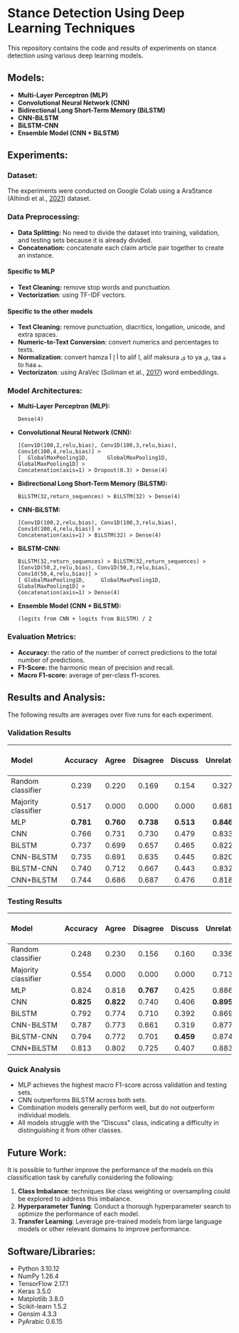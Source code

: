 # Stance Detection Using Deep Learning Techniques

This repository contains the code and results of experiments on stance detection using various deep learning models.

## Models:

* **Multi-Layer Perceptron (MLP)**
* **Convolutional Neural Network (CNN)**
* **Bidirectional Long Short-Term Memory (BiLSTM)**
* **CNN-BiLSTM**
* **BiLSTM-CNN**
* **Ensemble Model (CNN + BiLSTM)**

## Experiments:

### Dataset:
The experiments were conducted on Google Colab using a AraStance (Alhindi et al., [2021](https://aclanthology.org/2021.nlp4if-1.9/)) dataset.

### Data Preprocessing:

* **Data Splitting:** No need to divide the dataset into training, validation, and testing sets because it is already divided.
* **Concatenation:** concatenate each claim article pair together to create an instance.

#### Specific to MLP
* **Text Cleaning:** remove stop words and punctuation.
* **Vectorization**: using TF-IDF vectors.

#### Specific to the other models
* **Text Cleaning:** remove punctuation, diacritics, longation, unicode, and extra spaces.
* **Numeric-to-Text Conversion**: convert numerics and percentages to texts.
* **Normalization**: convert hamza أ إ آ to alif ا, alif maksura ى to ya ي, taa ة to haa ه.
* **Vectorizaton**: using AraVec (Soliman et al., [2017](https://www.sciencedirect.com/science/article/pii/S1877050917321749)) word embeddings.

### Model Architectures:

* **Multi-Layer Perceptron (MLP):**

      Dense(4)
  
* **Convolutional Neural Network (CNN):**

      [Conv1D(100,2,relu,bias), Conv1D(100,3,relu,bias), Conv1d(100,4,relu,bias)] >
      [  GlobalMaxPooling1D,      GlobalMaxPooling1D,      GlobalMaxPooling1D] >
      Concatenation(axis=1) > Dropout(0.3) > Dense(4)

* **Bidirectional Long Short-Term Memory (BiLSTM):** 

      BiLSTM(32,return_sequences) > BiLSTM(32) > Dense(4)
  
* **CNN-BiLSTM:**

      [Conv1D(100,2,relu,bias), Conv1D(100,3,relu,bias), Conv1d(100,4,relu,bias)] >
      Concatenation(axis=1) > BiLSTM(32) > Dense(4)
  
* **BiLSTM-CNN:** 

      BiLSTM(32,return_sequences) > BiLSTM(32,return_sequences) >
      [Conv1D(50,2,relu,bias), Conv1D(50,3,relu,bias), Conv1d(50,4,relu,bias)] >
      [ GlobalMaxPooling1D,     GlobalMaxPooling1D,     GlobalMaxPooling1D] >
      Concatenation(axis=1) > Dense(4)
  
* **Ensemble Model (CNN + BiLSTM):** 

      (logits from CNN + logits from BiLSTM) / 2

### Evaluation Metrics:

* **Accuracy:** the ratio of the number of correct predictions to the total number of predictions.
* **F1-Score:** the harmonic mean of precision and recall.
* **Macro F1-score:** average of per-class f1-scores.

## Results and Analysis:

The following results are averages over five runs for each experiment.

### Validation Results

| Model | Accuracy | Agree | Disagree | Discuss | Unrelated | Macro f1-score |
|:---|:---:|:---:|:---:|:---:|:---:|:---:|
| Random classifier | 0.239 | 0.220 | 0.169 | 0.154 | 0.327 | 0.218 |
| Majority classifier | 0.517 | 0.000 | 0.000 | 0.000 | 0.681 | 0.170 |
| MLP | **0.781** | **0.760** | **0.738** | **0.513** | **0.846** | **0.714** |
| CNN | 0.766 | 0.731 | 0.730 | 0.479 | 0.833 | 0.693 |
| BiLSTM | 0.737 | 0.699 | 0.657 | 0.465 | 0.822 | 0.661 |
| CNN-BiLSTM | 0.735 | 0.691 | 0.635 | 0.445 | 0.820 | 0.648 |
| BiLSTM-CNN | 0.740 | 0.712 | 0.667 | 0.443 | 0.832 | 0.663 |
| CNN+BiLSTM | 0.744 | 0.686 | 0.687 | 0.476 | 0.818 | 0.667 |

### Testing Results

| Model | Accuracy | Agree | Disagree | Discuss | Unrelated | Macro f1-score |
|:---|:---:|:---:|:---:|:---:|:---:|:---:|
| Random classifier | 0.248 | 0.230 | 0.156 | 0.160 | 0.336 | 0.221 |
| Majority classifier | 0.554 | 0.000 | 0.000 | 0.000 | 0.713 | 0.178 |
| MLP | 0.824 | 0.818 | **0.767** | 0.425 | 0.886 | **0.724** |
| CNN | **0.825** | **0.822** | 0.740 | 0.406 | **0.895** | 0.716 |
| BiLSTM | 0.792 | 0.774 | 0.710 | 0.392 | 0.869 | 0.686 |
| CNN-BiLSTM | 0.787 | 0.773 | 0.661 | 0.319 | 0.877 | 0.658 |
| BiLSTM-CNN | 0.794 | 0.772 | 0.701 | **0.459** | 0.874 | 0.702 |
| CNN+BiLSTM | 0.813 | 0.802 | 0.725 | 0.407 | 0.883 | 0.704 |

### Quick Analysis

* MLP achieves the highest macro F1-score across validation and testing sets.
* CNN outperforms BiLSTM across both sets.
* Combination models generally perform well, but do not outperform individual models.
* All models struggle with the "Discuss" class, indicating a difficulty in distinguishing it from other classes.

## Future Work:

It is possible to further improve the performance of the models on this classification task by carefully considering the following:

1. **Class Imbalance**: techniques like class weighting or oversampling could be explored to address this imbalance.
2. **Hyperparameter Tuning**: Conduct a thorough hyperparameter search to optimize the performance of each model.
3. **Transfer Learning**: Leverage pre-trained models from large language models or other relevant domains to improve performance.

## Software/Libraries:

- Python 3.10.12
- NumPy 1.26.4
- TensorFlow 2.17.1
- Keras 3.5.0
- Matplotlib 3.8.0
- Scikit-learn 1.5.2
- Gensim 4.3.3
- PyArabic 0.6.15
